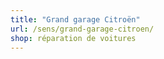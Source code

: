 ```yaml
---
title: "Grand garage Citroën"
url: /sens/grand-garage-citroen/
shop: réparation de voitures
---
```

